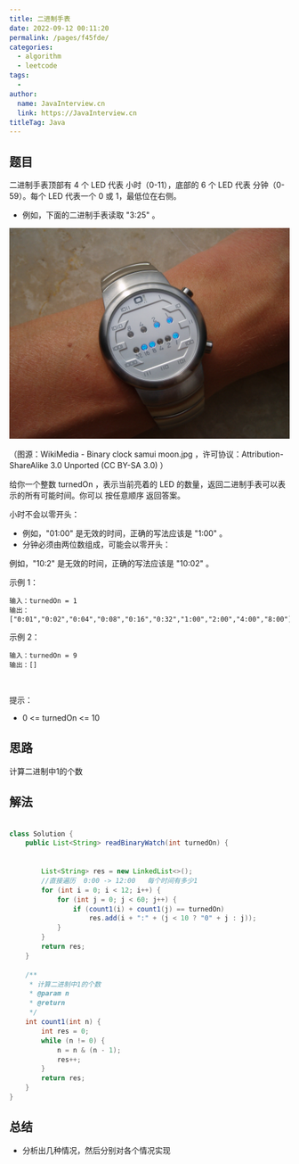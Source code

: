 ```yaml
---
title: 二进制手表
date: 2022-09-12 00:11:20
permalink: /pages/f45fde/
categories:
  - algorithm
  - leetcode
tags:
  - 
author: 
  name: JavaInterview.cn
  link: https://JavaInterview.cn
titleTag: Java
---
```



## 题目

二进制手表顶部有 4 个 LED 代表 小时（0-11），底部的 6 个 LED 代表 分钟（0-59）。每个 LED 代表一个 0 或 1，最低位在右侧。

- 例如，下面的二进制手表读取 "3:25" 。

![](/media/pictures/leetcode/binary_clock_samui_moon.jpeg)

（图源：WikiMedia - Binary clock samui moon.jpg ，许可协议：Attribution-ShareAlike 3.0 Unported (CC BY-SA 3.0) ）

给你一个整数 turnedOn ，表示当前亮着的 LED 的数量，返回二进制手表可以表示的所有可能时间。你可以 按任意顺序 返回答案。

小时不会以零开头：

- 例如，"01:00" 是无效的时间，正确的写法应该是 "1:00" 。
- 分钟必须由两位数组成，可能会以零开头：

例如，"10:2" 是无效的时间，正确的写法应该是 "10:02" 。
 

示例 1：

    输入：turnedOn = 1
    输出：["0:01","0:02","0:04","0:08","0:16","0:32","1:00","2:00","4:00","8:00"]
示例 2：

    输入：turnedOn = 9
    输出：[]
 

提示：

- 0 <= turnedOn <= 10



## 思路

计算二进制中1的个数

## 解法
```java

class Solution {
    public List<String> readBinaryWatch(int turnedOn) {

    
        List<String> res = new LinkedList<>();
        //直接遍历  0:00 -> 12:00   每个时间有多少1
        for (int i = 0; i < 12; i++) {
            for (int j = 0; j < 60; j++) {
                if (count1(i) + count1(j) == turnedOn)
                    res.add(i + ":" + (j < 10 ? "0" + j : j));
            }
        }
        return res;
    }

    /**
     * 计算二进制中1的个数
     * @param n
     * @return
     */
    int count1(int n) {
        int res = 0;
        while (n != 0) {
            n = n & (n - 1);
            res++;
        }
        return res;
    }
}
```

## 总结

- 分析出几种情况，然后分别对各个情况实现 
